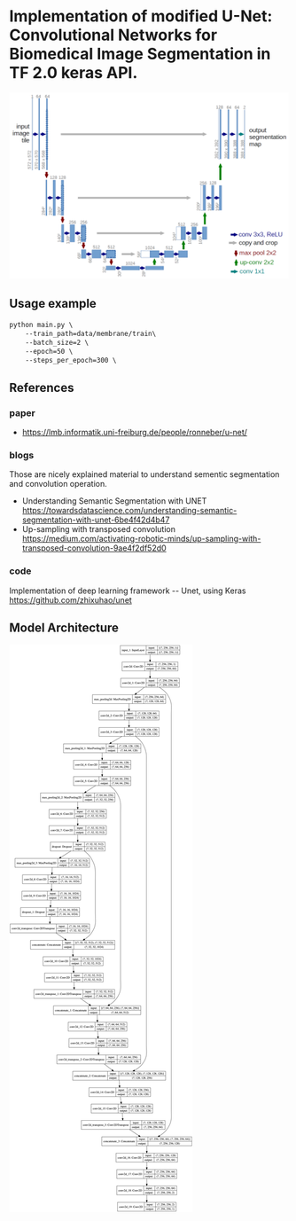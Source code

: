 # Implementation of modified U-Net: Convolutional Networks for Biomedical Image Segmentation in TF 2.0 keras API.
![](https://github.com/minoring/unet/blob/master/u-net-architecture.png)
## Usage example
```
python main.py \
    --train_path=data/membrane/train\
    --batch_size=2 \
    --epoch=50 \
    --steps_per_epoch=300 \
```

## References
### paper
- https://lmb.informatik.uni-freiburg.de/people/ronneber/u-net/

### blogs
Those are nicely explained material to understand sementic segmentation and convolution operation.

- Understanding Semantic Segmentation with UNET
https://towardsdatascience.com/understanding-semantic-segmentation-with-unet-6be4f42d4b47
- Up-sampling with transposed convolution https://medium.com/activating-robotic-minds/up-sampling-with-transposed-convolution-9ae4f2df52d0


### code
Implementation of deep learning framework -- Unet, using Keras https://github.com/zhixuhao/unet

## Model Architecture
![](https://github.com/minoring/unet/blob/master/model.png)
